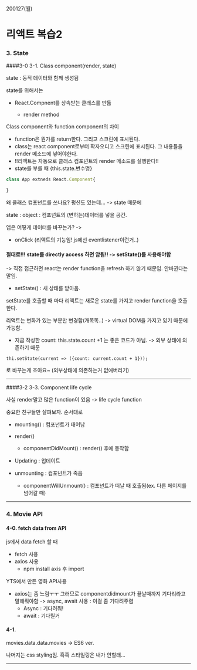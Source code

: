 200127(월)

# 리액트 복습2

### 3. State

####3-0 3-1. Class component(render, state)



state : 동적 데이터와 함께 생성됨

state를 위해서는

- React.Compnent를 상속받는 클래스를 만듦

  - render method

  

Class component와 function component의 차이

- function은 뭔가를 return한다. 그리고 스크린에 표시된다.
- class는 react component로부터 확자오디고 스크린에 표시된다. 그 내용들을 render 메소드에 넣어야한다.
- !!리액트는 자동으로 클래스 컴포넌트의 render 메소드를 실행한다!!
- state를 부를 때  {this.state.변수명}



```javascript
class App extneds React.Component{
  
}
```



왜 클래스 컴포넌트를 쓰나요? 펑션도 있는데... -> state 때문에



state : object : 컴포넌트의 (변하는)데이터를 넣을 공간. 



앱은 어떻게 데이터를 바꾸는가? -> 

- onClick (리액트의 기능임! js에선 eventlistener이런거..)





#### 절대로!!! state를 directly access 하면 암됨!! -> setState()를 사용해야함

-> 직접 접근하면 react는 render function을 refresh 하기 않기 때문임. 안바뀐다는 말임.



- setState() : 새 상태를 받아옴.

setState를 호출할 때 마다 리액트는 새로운 state를 가지고 render function을 호출한다.



리액트는 변화가 있는 부분만 변경함(개똑똑..) -> virtual DOM을 가지고 있기 때문에 가능함.



- 지금 작성한 count: this.state.count +1 는 좋은 코드가 아님. -> 외부 상태에 의존하기 때문

```react
thi.setState(current => ({count: current.count + 1}));
```

로 바꾸는게 조아요~ (외부상태에 의존하는거 없애버리기)





---



####3-2 3-3. Component life cycle



사실 render말고 많은 function이 있음 -> life cycle function

중요한 친구들만 살펴보자. 순서대로

- mounting() : 컴포넌트가 태어남 
- render()
  - componentDidMount() : render() 후에 동작함

- Updating : 업데이트
- unmounting : 컴포넌트가 죽음
  - componentWillUnmount() : 컴포넌트가 떠날 때 호출됨(ex. 다른 페이지를 넘어갈 때)





---



### 4. Movie API

#### 4-0. fetch data from API

js에서 data fetch 할 때 

- fetch 사용
- axios 사용
  - npm install axis 후 import



YTS에서 만든 영화 API사용



- axios는 좀 느림ㅜㅜ 그러므로 componentdidmount가 끝날때까지 기다리라고 말해줘야함 -> async, await 사용 : 이걸 좀 기다려주렴
  - Async : 기다려줘!
  - await : 기다릴거



#### 4-1.

movies.data.data.movies -> ES6 ver. 



나머지는 css styling임. 흑흑 스타일링은 내가 안할래...



---

